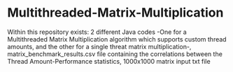 # Multithreaded-Matrix-Multiplication
Within this repository exists: 2 different Java codes -One for a Multithreaded Matrix Multiplication algorithm which supports custom thread amounts, and the other for a single threat matrix multiplication-, matrix_benchmark_results.csv file containing the correlations between the Thread Amount-Performance statistics, 1000x1000 matrix input txt file
